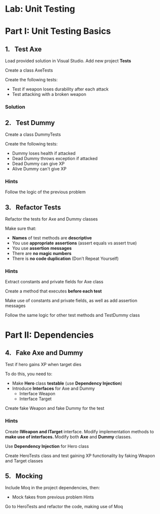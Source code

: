 <h1>Lab: Unit Testing</h1>
<h1>Part I: Unit Testing Basics</h1>
<h2>1.&nbsp;&nbsp; Test Axe</h2>
<p>Load provided solution in Visual Studio. Add new project <strong>Tests</strong></p>
<p>Create a class AxeTests</p>
<p>Create the following tests:</p>
<ul>
<li>Test if weapon loses durability after each attack</li>
<li>Test attacking with a broken weapon</li>
</ul>
<h3>Solution</h3>
<h2>2.&nbsp;&nbsp; Test Dummy</h2>
<p>Create a class DummyTests</p>
<p>Create the following tests:</p>
<ul>
<li>Dummy loses health if attacked</li>
<li>Dead Dummy throws exception if attacked</li>
<li>Dead Dummy can give XP</li>
<li>Alive Dummy can't give XP</li>
</ul>
<h3>Hints</h3>
<p>Follow the logic of the previous problem</p>
<h2>3.&nbsp;&nbsp; Refactor Tests</h2>
<p>Refactor the tests for Axe and Dummy classes</p>
<p>Make sure that:</p>
<ul>
<li><strong>Names</strong> of test methods are <strong>descriptive</strong></li>
<li>You use <strong>appropriate</strong> <strong>assertions</strong> (assert equals vs assert true)</li>
<li>You use <strong>assertion</strong> <strong>messages</strong></li>
<li>There are <strong>no magic numbers</strong></li>
<li>There is <strong>no code duplication</strong> (Don&rsquo;t Repeat Yourself)</li>
</ul>
<h3>Hints</h3>
<p>Extract constants and private fields for Axe class</p>
<p>Create a method that executes <strong>before each test</strong></p>
<p>Make use of constants and private fields, as well as add assertion messages</p>
<p>Follow the same logic for other test methods and TestDummy class</p>
<h1>Part II: Dependencies</h1>
<h2>4.&nbsp;&nbsp; Fake Axe and Dummy</h2>
<p>Test if hero gains XP when target dies</p>
<p>To do this, you need to:</p>
<ul>
<li>Make <strong>Hero</strong> class <strong>testable</strong> (use <strong>Dependency Injection</strong>)</li>
<li>Introduce <strong>Interfaces</strong> for Axe and Dummy
<ul>
<li>Interface Weapon</li>
<li>Interface Target</li>
</ul>
</li>
</ul>
<p>Create fake Weapon and fake Dummy for the test</p>
<h3>Hints</h3>
<p>Create <strong>I</strong><strong>Weapon and ITarget</strong> interface. Modify implementation methods to <strong>make use of interfaces. </strong>Modify both <strong>Axe</strong> and <strong>Dummy</strong> classes.</p>
<p>Use <strong>Dependency Injection</strong> for Hero class</p>
<p>Create HeroTests class and test gaining XP functionality by faking Weapon and Target classes</p>
<h2>5.&nbsp;&nbsp; Mocking</h2>
<p>Include Moq in the project dependencies, then:</p>
<ul>
<li>Mock fakes from previous problem Hints</li>
</ul>
<p>Go to HeroTests and refactor the code, making use of Moq</p>
